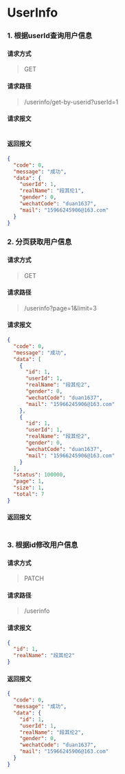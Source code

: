# UserInfo

### 1. 根据userId查询用户信息

#### 请求方式

> GET

#### 请求路径

> /userinfo/get-by-userid?userId=1

#### 请求报文

```json

```

#### 返回报文

```json
{
  "code": 0,
  "message": "成功",
  "data": {
    "userId": 1,
    "realName": "段其伦1",
    "gender": 0,
    "wechatCode": "duan1637",
    "mail": "15966245906@163.com"
  }
}
```

### 2. 分页获取用户信息

#### 请求方式

> GET

#### 请求路径

> /userinfo?page=1&limit=3

#### 请求报文

```json
{
  "code": 0,
  "message": "成功",
  "data": [
    {
      "id": 1,
      "userId": 1,
      "realName": "段其伦2",
      "gender": 0,
      "wechatCode": "duan1637",
      "mail": "15966245906@163.com"
    },
    {
      "id": 1,
      "userId": 1,
      "realName": "段其伦2",
      "gender": 0,
      "wechatCode": "duan1637",
      "mail": "15966245906@163.com"
    }
  ],
  "status": 100000,
  "page": 1,
  "size": 1,
  "total": 7
}
```

#### 返回报文

```json

```

### 3. 根据id修改用户信息

#### 请求方式

> PATCH

#### 请求路径

> /userinfo

#### 请求报文

```json
{
  "id": 1,
  "realName": "段其伦2"
}
```

#### 返回报文

```json
{
  "code": 0,
  "message": "成功",
  "data": {
    "id": 1,
    "userId": 1,
    "realName": "段其伦2",
    "gender": 0,
    "wechatCode": "duan1637",
    "mail": "15966245906@163.com"
  }
}
```